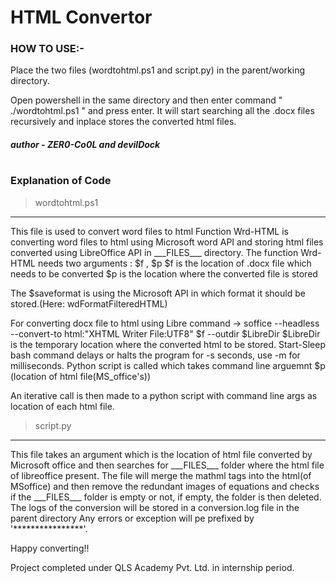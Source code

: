 # HTML Convertor


### HOW TO USE:- 

Place the two files (wordtohtml.ps1 and script.py) in the parent/working directory.

Open powershell in the same directory and then enter command  " ./wordtohtml.ps1 "
and press enter. 
It will start searching all the .docx files recursively and inplace stores the converted html files.


##### author - ZER0-Co0L and devilDock

#
#
#
### Explanation of Code
> wordtohtml.ps1
 --------------
 This file is used to convert word files to html
 Function Wrd-HTML is converting word files to html using Microsoft word API
 and storing html files converted using LibreOffice API in \_\_\_FILES___ directory.
 The function Wrd-HTML needs two arguments : $f , $p
 $f is the location of .docx file which needs to be converted
 $p is the location where the converted file is stored
 
 The $saveformat is using the Microsoft API in which format it should be stored.(Here: wdFormatFilteredHTML)
 
 For converting docx file to html using Libre
 command ->  soffice --headless --convert-to html:"XHTML Writer File:UTF8" $f --outdir $LibreDir
 $LibreDir is the temporary location where the converted html to be stored.
 Start-Sleep bash command delays or halts the program for -s seconds, use -m for milliseconds.
 Python script is called which takes command line arguemnt $p (location of html file(MS_office's))
 
 An iterative call is then made to a python script with command line args as location of each html file.

 > script.py
 --------
 This file takes an argument which is the location of html file converted by Microsoft office and then searches for \_\_\_FILES___ folder where the html file of libreoffice present. The file will merge the mathml tags into the html(of MSoffice) and then remove the redundant images of equations and checks if the \_\_\_FILES\_\_\_ folder is empty or not, if empty, the folder is then deleted.
 The logs of the conversion will be stored in a conversion.log file in the parent directory
 Any errors or exception will pe prefixed by '****************'.


Happy converting!!


Project completed under QLS Academy Pvt. Ltd. in internship period.
